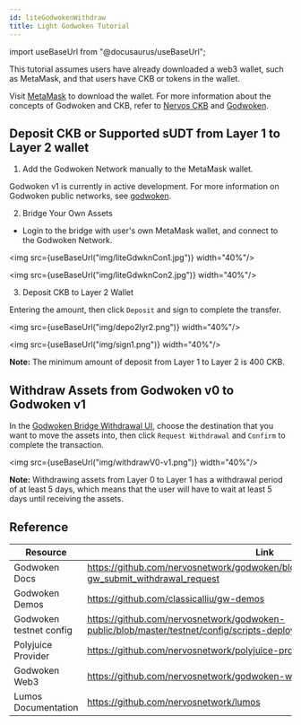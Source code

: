 ```yaml
---
id: liteGodwokenWithdraw
title: Light Godwoken Tutorial
---
```

import useBaseUrl from "@docusaurus/useBaseUrl";


This tutorial assumes users have already downloaded a web3 wallet, such as MetaMask, and that users have CKB or tokens in the wallet.

Visit [MetaMask](https://metamask.io/) to download the wallet. For more information about the concepts of Godwoken and CKB, refer to [Nervos CKB](https://docs.nervos.org/docs/basics/introduction) and [Godwoken](https://docs.godwoken.io). 

## Deposit CKB or Supported sUDT from Layer 1 to Layer 2 wallet

1. Add the Godwoken Network manually to the MetaMask wallet.  

 Godwoken v1 is currently in active development. For more information on Godwoken public networks, see [godwoken](https://github.com/nervosnetwork/godwoken-info).


2. Bridge Your Own Assets

 - Login to the bridge with user's own MetaMask wallet, and connect to the Godwoken Network. 

<img src={useBaseUrl("img/liteGdwknCon1.jpg")}  width="40%"/>

<img src={useBaseUrl("img/liteGdwknCon2.jpg")}  width="40%"/>


3. Deposit CKB to Layer 2 Wallet
 
 Entering the amount, then click `Deposit` and sign to complete the transfer.

<img src={useBaseUrl("img/depo2lyr2.png")}  width="40%"/>

<img src={useBaseUrl("img/sign1.png")}  width="40%"/>

 **Note:** The minimum amount of deposit from Layer 1 to Layer 2 is 400 CKB.

## Withdraw Assets from Godwoken v0 to Godwoken v1

In the [Godwoken Bridge Withdrawal UI](https://testnet.bridge.godwoken.io/#/v0), choose the destination that you want to move the assets into, then click `Request Withdrawal` and `Confirm` to complete the transaction. 

<img src={useBaseUrl("img/withdrawV0-v1.png")}  width="40%"/>


 **Note:** Withdrawing assets from Layer 0 to Layer 1 has a withdrawal period of at least 5 days, which means that the user will have to wait at least 5 days until receiving the assets.

 
 
## Reference

|Resource|Link|
|---|---|
|Godwoken Docs| https://github.com/nervosnetwork/godwoken/blob/develop/docs/RPC.md#method-gw_submit_withdrawal_request|
|Godwoken Demos| https://github.com/classicalliu/gw-demos|
|Godwoken testnet config| https://github.com/nervosnetwork/godwoken-public/blob/master/testnet/config/scripts-deploy-result.json|
|Polyjuice Provider| https://github.com/nervosnetwork/polyjuice-provider|
|Godwoken Web3| https://github.com/nervosnetwork/godwoken-web3#godwoken-web3-api|
|Lumos Documentation| https://github.com/nervosnetwork/lumos| 